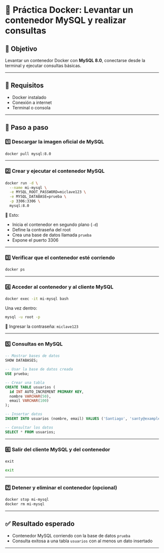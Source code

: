 
# 🐬 Práctica Docker: Levantar un contenedor MySQL y realizar consultas

## 📌 Objetivo
Levantar un contenedor Docker con **MySQL 8.0**, conectarse desde la terminal y ejecutar consultas básicas.

---

## 🔹 Requisitos

- Docker instalado
- Conexión a internet
- Terminal o consola

---

## 📝 Paso a paso

### 1️⃣ Descargar la imagen oficial de MySQL

```bash
docker pull mysql:8.0
```

---

### 2️⃣ Crear y ejecutar el contenedor MySQL

```bash
docker run -d \
  --name mi-mysql \
  -e MYSQL_ROOT_PASSWORD=miclave123 \
  -e MYSQL_DATABASE=prueba \
  -p 3306:3306 \
  mysql:8.0
```

📌 Esto:
- Inicia el contenedor en segundo plano (`-d`)
- Define la contraseña del root
- Crea una base de datos llamada `prueba`
- Expone el puerto 3306

---

### 3️⃣ Verificar que el contenedor esté corriendo

```bash
docker ps
```

---

### 4️⃣ Acceder al contenedor y al cliente MySQL

```bash
docker exec -it mi-mysql bash
```

Una vez dentro:

```bash
mysql -u root -p
```

🔐 Ingresar la contraseña: `miclave123`

---

### 5️⃣ Consultas en MySQL

```sql
-- Mostrar bases de datos
SHOW DATABASES;

-- Usar la base de datos creada
USE prueba;

-- Crear una tabla
CREATE TABLE usuarios (
  id INT AUTO_INCREMENT PRIMARY KEY,
  nombre VARCHAR(50),
  email VARCHAR(100)
);

-- Insertar datos
INSERT INTO usuarios (nombre, email) VALUES ('Santiago', 'santy@example.com');

-- Consultar los datos
SELECT * FROM usuarios;
```

---

### 6️⃣ Salir del cliente MySQL y del contenedor

```sql
exit
```

```bash
exit
```

---

### 7️⃣ Detener y eliminar el contenedor (opcional)

```bash
docker stop mi-mysql
docker rm mi-mysql
```

---

## ✅ Resultado esperado

- Contenedor MySQL corriendo con la base de datos `prueba`
- Consulta exitosa a una tabla `usuarios` con al menos un dato insertado

---

